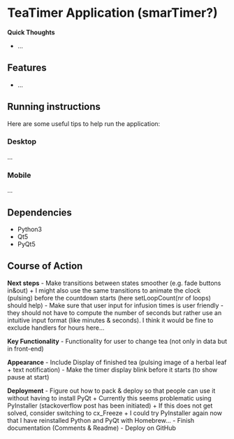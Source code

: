 # TeaTimer Application (smarTimer?)
**Quick Thoughts**
* ...



Features
--------------------------------------------------------------
* ...



Running instructions
--------------------------------------------------------------
Here are some useful tips to help run the application:

### Desktop
...

### Mobile
...


Dependencies
--------------------------------------------------------------
* Python3
* Qt5
* PyQt5


Course of Action
--------------------------------------------------------------
**Next steps**
	- Make transitions between states smoother (e.g. fade buttons in&out)
		+ I might also use the same transitions to animate the clock (pulsing) before the countdown starts (here setLoopCount(nr of loops) should help)
	- Make sure that user input for infusion times is user friendly - they should not have to compute the number of seconds but rather use an intuitive input format (like minutes & seconds). I think it would be fine to exclude handlers for hours here...


**Key Functionality**
	- Functionality for user to change tea (not only in data but in front-end)


**Appearance**
	- Include Display of finished tea (pulsing image of a herbal leaf + text notification)
	- Make the timer display blink before it starts (to show pause at start)


**Deployment**
	- Figure out how to pack & deploy so that people can use it without having to install PyQt
    	+ Currently this seems problematic using PyInstaller (stackoverflow post has been initiated)
    	+ If this does not get solved, consider switching to cx_Freeze
    	+ I could try PyInstaller again now that I have reinstalled Python and PyQt with Homebrew...
	- Finish documentation (Comments & Readme)
	- Deploy on GitHub
